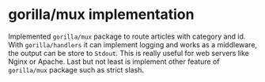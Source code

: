 # gorilla/mux implementation

Implemented `gorilla/mux` package to route articles with category and id. With `gorilla/handlers` it can implement
logging and works as a middleware, the output can be store to `Stdout`. This is really useful for web servers like Nginx
or Apache. Last but not least is implement other feature of `gorilla/mux` package such as strict slash.
